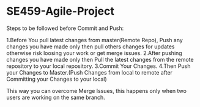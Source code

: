 # SE459-Agile-Project
Steps to be followed before Commit and Push:

1.Before You pull latest changes from master(Remote Repo), Push any changes you have made only then pull others changes for updates otherwise risk loosing your work or get merge issues.
2.After pushing changes you have made only then Pull the latest changes from the remote repository to your local repository.
3.Commit Your Changes.
4.Then Push your Changes to Master.(Push Changes from local to remote after Committing your Changes to your local)

This way you can overcome Merge Issues, this happens only when two users are working on the same branch.
